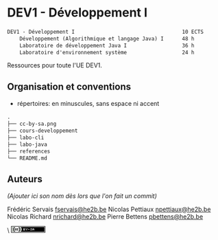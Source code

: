 # DEV1 - Développement I

```
DEV1 - Développement I                                   10 ECTS
    Développement (Algorithmique et langage Java) I      48 h
    Laboratoire de développement Java I                  36 h
    Laboratoire d'environnement système                  24 h
```

Ressources pour toute l'UE DEV1. 

## Organisation et conventions

- répertoires: en minuscules, sans espace ni accent


```
.
├── cc-by-sa.png
├── cours-developpement
├── labo-cli
├── labo-java
├── references
└── README.md
```





## Auteurs

*(Ajouter ici son nom dès lors que l'on fait un commit)*

Frédéric Servais <fservais@he2b.be>
Nicolas Pettiaux <npettiaux@he2b.be>   
Nicolas Richard <nrichard@he2b.be>
Pierre Bettens <pbettens@he2b.be>   



\ ![](cc-by-sa.png)
